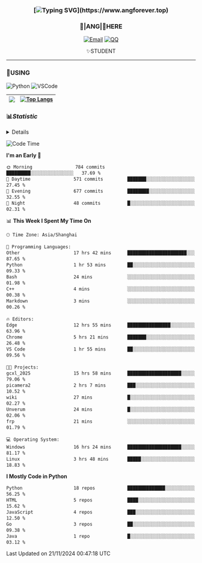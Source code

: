 <div align="center">


### [![Typing SVG](https://readme-typing-svg.herokuapp.com?size=25&duration=2500&color=8C43EA&vCenter=true&width=200&height=40&lines=%F0%9F%8C%B1ANGJustinl%F0%9F%8C%B1+!)](https://www.angforever.top)


### 🥛|**ANG**|🥛HERE



[![Email](https://img.shields.io/badge/Email-ANGJustin@mail.angforever.top-6A5ACD?style=flat-square&logoColor=fff)](mailto:ANGJustinl@163.com)
[![QQ](https://img.shields.io/badge/QQ-77139032-98FB98?style=flat-square&logoColor=fff)](https://qm.qq.com/cgi-bin/qm/qr?k=mcs-cON_aPNfc3hO8-H7lWJHDX-5nKr7&noverify=0)




✨STUDENT 

</div>

---

### 🎨USING

![Python](https://img.shields.io/badge/-Python-blue?style=flat-square&logo=Python&logoColor=fff)
![VSCode](https://img.shields.io/badge/-VSCode-blue?style=flat-square&logo=visualstudiocode&logoColor=fff)



|<img align="right" src="https://github-readme-stats.vercel.app/api?username=ANGJustinl&rank_icon=github&count_private=true&show_icons=true&hide_border=true&bg_color=15,f2f7fd,E0EAFC" />| [![Top Langs](https://github-readme-stats.vercel.app/api/top-langs/?username=angjustinl&hide=javascript,html,css)](https://github.com/angjustinl)|
|---|---|




### 📊*Statistic* 

<details>

<p align="center">
   <img src="github-metrics.svg" alt="typing-svg">
</p>

[![Github activity graph](https://github-readme-activity-graph.angforever.top/graph?username=ANGJustinl&theme=dracula)](https://github.com/ANGJustinl/ANGJustinl)
![image](https://github.com/ANGJustinl/ANGJustinl/assets/96008766/f6c957b8-b907-482a-8804-4c1f944d4b60)
</details>

<!--START_SECTION:waka-->
![Code Time](http://img.shields.io/badge/Code%20Time-436%20hrs%2048%20mins-blue)

**I'm an Early 🐤** 

```text
🌞 Morning                784 commits         █████████░░░░░░░░░░░░░░░░   37.69 % 
🌆 Daytime                571 commits         ███████░░░░░░░░░░░░░░░░░░   27.45 % 
🌃 Evening                677 commits         ████████░░░░░░░░░░░░░░░░░   32.55 % 
🌙 Night                  48 commits          █░░░░░░░░░░░░░░░░░░░░░░░░   02.31 % 
```


📊 **This Week I Spent My Time On** 

```text
🕑︎ Time Zone: Asia/Shanghai

💬 Programming Languages: 
Other                    17 hrs 42 mins      ██████████████████████░░░   87.65 % 
Python                   1 hr 53 mins        ██░░░░░░░░░░░░░░░░░░░░░░░   09.33 % 
Bash                     24 mins             ░░░░░░░░░░░░░░░░░░░░░░░░░   01.98 % 
C++                      4 mins              ░░░░░░░░░░░░░░░░░░░░░░░░░   00.38 % 
Markdown                 3 mins              ░░░░░░░░░░░░░░░░░░░░░░░░░   00.26 % 

🔥 Editors: 
Edge                     12 hrs 55 mins      ████████████████░░░░░░░░░   63.96 % 
Chrome                   5 hrs 21 mins       ███████░░░░░░░░░░░░░░░░░░   26.48 % 
VS Code                  1 hr 55 mins        ██░░░░░░░░░░░░░░░░░░░░░░░   09.56 % 

🐱‍💻 Projects: 
gcxl_2025                15 hrs 58 mins      ████████████████████░░░░░   79.06 % 
picamera2                2 hrs 7 mins        ███░░░░░░░░░░░░░░░░░░░░░░   10.52 % 
wiki                     27 mins             █░░░░░░░░░░░░░░░░░░░░░░░░   02.27 % 
Unverum                  24 mins             █░░░░░░░░░░░░░░░░░░░░░░░░   02.06 % 
frp                      21 mins             ░░░░░░░░░░░░░░░░░░░░░░░░░   01.79 % 

💻 Operating System: 
Windows                  16 hrs 24 mins      ████████████████████░░░░░   81.17 % 
Linux                    3 hrs 48 mins       █████░░░░░░░░░░░░░░░░░░░░   18.83 % 
```

**I Mostly Code in Python** 

```text
Python                   18 repos            ██████████████░░░░░░░░░░░   56.25 % 
HTML                     5 repos             ████░░░░░░░░░░░░░░░░░░░░░   15.62 % 
JavaScript               4 repos             ███░░░░░░░░░░░░░░░░░░░░░░   12.50 % 
Go                       3 repos             ██░░░░░░░░░░░░░░░░░░░░░░░   09.38 % 
Java                     1 repo              █░░░░░░░░░░░░░░░░░░░░░░░░   03.12 % 
```




 Last Updated on 21/11/2024 00:47:18 UTC
<!--END_SECTION:waka-->
